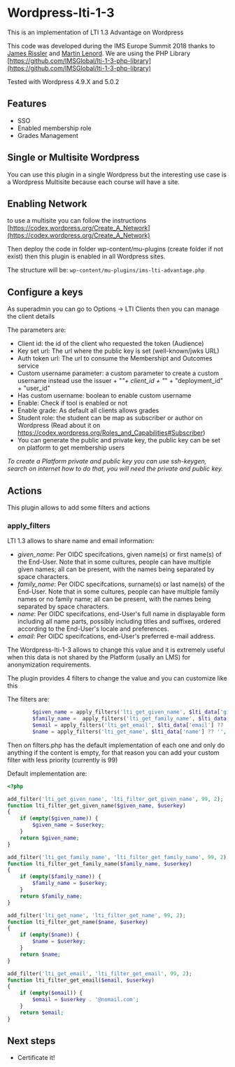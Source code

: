 # Wordpress-lti-1-3
This is an implementation of LTI 1.3 Advantage on Wordpress

This code was developed during the IMS Europe Summit 2018 thanks to [James Rissler](https://github.com/jrissler) and [Martin Lenord](https://github.com/MartinLenord). We are using the PHP Library [https://github.com/IMSGlobal/lti-1-3-php-library](https://github.com/IMSGlobal/lti-1-3-php-library)

Tested with Wordpress 4.9.X and 5.0.2

## Features
* SSO
* Enabled membership role
* Grades Management


## Single or Multisite Wordpress
You can use this plugin in a single Wordpress but the interesting use case is a Wordpress Multisite because each course will have a site.

## Enabling Network
to use a multisite you can follow the instructions [https://codex.wordpress.org/Create_A_Network](https://codex.wordpress.org/Create_A_Network) 

Then deploy the code in folder wp-content/mu-plugins (create folder if not exist) then this plugin is enabled in all Wordpress sites.

The structure will be:
``
wp-content/mu-plugins/ims-lti-advantage.php
``

## Configure a keys
As superadmin you can go to Options -> LTI Clients then you can manage the client details

The parameters are:

* Client id: the id of the client who requested the token (Audience)
* Key set url: The url where the public key is set (well-known/jwks URL)
* Auth token url: The url to consume the Membershipt and Outcomes service
* Custom username parameter: a custom parameter to create a custom username instead use the issuer + "_"+ client_id + "_" + "deployment_id" + "user_id"
* Has custom username: boolean to enable custom username
* Enable: Check if tool is enabled or not
* Enable grade: As default all clients allows grades
* Student role: the student can be map as subscriber or author on Wordpress (Read about it on https://codex.wordpress.org/Roles_and_Capabilities#Subscriber)
* You can generate the public and private key, the public key can be set on platform to get membership users

_To create a Platform private and public key you can use ssh-keygen, search on internet how to do that, you will need the private and public key._  



## Actions

This plugin allows to add some filters and actions

### apply_filters

LTI 1.3 allows to share name and email information:

* _given_name_: Per OIDC specifcations, given name(s) or first name(s) of the End-User. Note that in some cultures, people can have multiple given names; all can be present, with the names being separated by space characters.
* _family_name_: Per OIDC specifcations, surname(s) or last name(s) of the End-User. Note that in some cultures, people can have multiple family names or no family name; all can be present, with the names being separated by space characters.
* _name_: Per OIDC specifcations, end-User's full name in displayable form including all name parts, possibly including titles and suffixes, ordered according to the End-User's locale and preferences.
* _email_: Per OIDC specifcations, end-User's preferred e-mail address.

The Wordpress-lti-1-3 allows to change this value and it is extremely useful when this data is not shared by the Platform (usally an LMS) for anonymization requirements. 

The plugin provides 4 filters to change the value and you can customize like this

The filters are:
```php
        $given_name = apply_filters('lti_get_given_name', $lti_data['given_name'] ?? '', $userkey);
        $family_name =  apply_filters('lti_get_family_name', $lti_data['family_name'] ?? '', $userkey);
        $email = apply_filters('lti_get_email', $lti_data['email'] ?? '', $userkey);
        $name = apply_filters('lti_get_name', $lti_data['name'] ?? '', $userkey);        
```

Then on filters.php has the default implementation of each one and only do anything if the content is empty, for that reason you can add your custom filter with less priority (currently is 99)

Default implementation are:
````php
<?php

add_filter('lti_get_given_name', 'lti_filter_get_given_name', 99, 2);
function lti_filter_get_given_name($given_name, $userkey)
{
    if (empty($given_name)) {
        $given_name = $userkey;
    }
    return $given_name;
}

add_filter('lti_get_family_name', 'lti_filter_get_family_name', 99, 2);
function lti_filter_get_family_name($family_name, $userkey)
{
    if (empty($family_name)) {
        $family_name = $userkey;
    }
    return $family_name;
}

add_filter('lti_get_name', 'lti_filter_get_name', 99, 2);
function lti_filter_get_name($name, $userkey)
{
    if (empty($name)) {
        $name = $userkey;
    }
    return $name;
}

add_filter('lti_get_email', 'lti_filter_get_email', 99, 2);
function lti_filter_get_email($email, $userkey)
{
    if (empty($email)) {
        $email = $userkey . '@nomail.com';
    }
    return $email;
}
````




## Next steps

* Certificate it! 